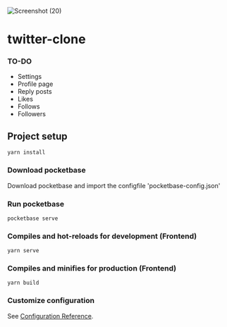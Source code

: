 ![Screenshot (20)](https://github.com/user-attachments/assets/255be08e-3c0b-443f-ad44-a9c241a8d66e)
# twitter-clone

### TO-DO

- Settings
- Profile page
- Reply posts
- Likes
- Follows
- Followers

## Project setup
```
yarn install
```

### Download pocketbase
Download pocketbase and import the configfile 'pocketbase-config.json'

### Run pocketbase
```
pocketbase serve
```

### Compiles and hot-reloads for development (Frontend)
```
yarn serve
```

### Compiles and minifies for production (Frontend)
```
yarn build
```

### Customize configuration
See [Configuration Reference](https://cli.vuejs.org/config/).
